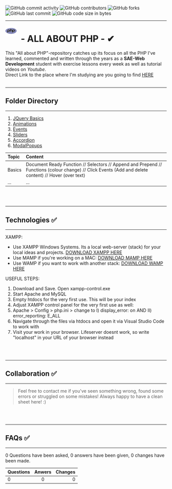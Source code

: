 ![GitHub commit activity](https://img.shields.io/github/commit-activity/m/Svendolin/All-about-PHP?style=for-the-badge) ![GitHub contributors](https://img.shields.io/github/contributors/svendolin/All-about-PHP?style=for-the-badge) ![GitHub forks](https://img.shields.io/github/forks/Svendolin/All-about-PHP?color=pink&style=for-the-badge) ![GitHub last commit](https://img.shields.io/github/last-commit/Svendolin/All-about-PHP?style=for-the-badge) ![GitHub code size in bytes](https://img.shields.io/github/languages/code-size/Svendolin/All-about-PHP?color=yellow&style=for-the-badge)


***
<img align="left" alt="JavaScript" width="35px" src="https://raw.githubusercontent.com/github/explore/ccc16358ac4530c6a69b1b80c7223cd2744dea83/topics/php/php.png" /> 

# &nbsp; - ALL ABOUT PHP - ✔

This "All about PHP"-repository catches up its focus on all the PHP I've learned, commented and written through the years as a **SAE-Web Development** student with exercise lessons every week as well as tutorial videos on _Youtube_.         
Direct Link to the place where I'm studying are you going to find [HERE](https://www.sae.edu/che/de?utm_source=PS01&gclid=Cj0KCQjw-4SLBhCVARIsACrhWLVIaD_aUt7y4brT7tqMW9o7tskgb1vjQqJFkzQwkwdN_40_Ls7MgAEaAtXxEALw_wcB)
<br />
<br />


***
## Folder Directory
***
1. [JQuery Basics](#basics)
2. [Animations](#animations)
3. [Events](#events)
4. [Sliders](#collaboration)
5. [Accordion](#faqs)
8. [ModalPopups](#faqs)

| Topic | Content  | 
|:--------------| :--------------|
| Basics | Document Ready Function // Selectors // Append and Prepend // Functions (colour change) // Click Events (Add and delete content) // Hover (over text) |
| ...| ... |

<br />
<br />



***
## Technologies ✅
***
 XAMPP:
* Use XAMPP Windows Systems. Its a local web-server (stack) for your local ideas and projects. [DOWNLOAD XAMPP HERE](https://www.apachefriends.org/de/index.html)
* Use MAMP if you're working on a MAC: [DOWNLOAD MAMP HERE](https://www.mamp.info/en/mac/)
* Use WAMP if you want to work with another stack: [DOWNLOAD WAMP HERE](https://www.wampserver.com/en/)

USEFUL STEPS:

1. Download and Save. Open xampp-control.exe
2. Start Apache and MySQL
3. Empty htdocs for the very first use. This will be your index
4. Adjust XAMPP control panel for the very first use as well:
5. Apache > Config > php.ini > change to I) display_error: on AND II) error_reporting: E_ALL
6. Navigate through the files via htdocs and open it via Visual Studio Code to work with
7. Visit your work in your browser. Lifeserver doesnt work, so write "localhost" in your URL of your browser instead


<br />
<br />

***
## Collaboration ✅
***
> Feel free to contact me if you've seen something wrong, found some errors or struggled on some mistakes! Always happy to have a clean sheet here! :)


<br />
<br />

***
## FAQs ✅
***
0 Questions have been asked, 0 answers have been given, 0 changes have been made.

| Questions | Anwers | Changes |
|:--------------|:-------------:|--------------:|
| 0 | 0 | 0 |


